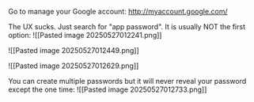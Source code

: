 Go to manage your Google account:
http://myaccount.google.com/

The UX sucks. Just search for "app password". It is usually NOT the first option:
![[Pasted image 20250527012241.png]]


![[Pasted image 20250527012449.png]]

![[Pasted image 20250527012629.png]]

You can create multiple passwords but it will never reveal your password except the one time:
![[Pasted image 20250527012733.png]]

